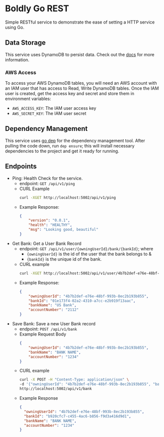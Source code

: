 # Boldly Go REST

Simple RESTful service to demonstrate the ease of setting a HTTP service using Go.

## Data Storage

This service uses DynamoDB to persist data. Check out the [docs](https://aws.amazon.com/dynamodb/) for more information.

### AWS Access

To access your AWS DynamoDB tables, you will need an AWS account with an IAM user that has access to Read, Write DynamoDB tables.
Once the IAM user is created, get the access key and secret and store them in environment variables:

- `AWS_ACCESS_KEY`: The IAM user access key
- `AWS_SECRET_KEY`: The IAM user secret

## Dependency Management

This service uses [go dep](https://github.com/golang/dep) for the dependency management tool. After pulling the code down,
run `dep ensure`; this will install necessary dependencies to the project and get it ready for running.

## Endpoints

- Ping: Health Check for the service.
    - endpoint: `GET /api/v1/ping`
    - CURL Example
        ```bash
        curl -XGET http://localhost:5002/api/v1/ping
        ```
    - Example Response:
        ```json
        {
            "version": "0.0.1",
            "health": "HEALTHY",
            "msg": "Looking good, beautiful"
        }
        ```
- Get Bank: Get a User Bank Record
    - endpoint: `GET /api/v1/user/{owningUserId}/bank/{bankId}`; where 
        - `{owningUserId}` is the id of the user that the bank belongs to & 
        - `{bankId}` is the unique id of the bank.
    - CURL example
        ```bash
        curl -XGET http://localhost:5002/api/v1/user/4b7b2def-e76e-48bf-993b-8ec2b193b855/bank/01e173f4-02a2-4310-a7cc-e2b919f13aac
        ```
    - Example Response:
        ```json
        {
            "owningUserId": "4b7b2def-e76e-48bf-993b-8ec2b193b855",
            "bankId": "01e173f4-02a2-4310-a7cc-e2b919f13aac",
            "bankName": "US Bank",
            "accountNumber": "2112"
        }
        ```
- Save Bank: Save a new User Bank record
    - endpoint: `POST /api/v1/bank`
    - Example Request Body
        ```json
        {
        	"owningUserId": "4b7b2def-e76e-48bf-993b-8ec2b193b855",
        	"bankName": "BANK NAME",
        	"accountNumber": "1234"
        }
        ```
    - CURL example
        ```bash
        curl -X POST -H "Content-Type: application/json" \
        -d '{"owningUserId": "4b7b2def-e76e-48bf-993b-8ec2b193b855", "bankName": "BANK NAME", "accountNumber": "1234"}' \
        http://localhost:5002/api/v1/bank
        ```
    - Example Response
        ```json
        {
          "owningUserId": "4b7b2def-e76e-48bf-993b-8ec2b193b855",
          "bankId": "b920cfc7-c455-4ac6-b856-f9d3a416d9d1",
          "bankName": "BANK NAME",
          "accountNumber": "1234"
        }
        ```
